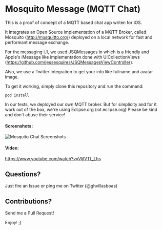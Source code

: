 Mosquito Message (MQTT Chat)
=============

This is a proof of concept of a MQTT based chat app writen for iOS.

It integrates an Open Source implementation of a MQTT Broker, called Mosquito (http://mosquitto.org/) deployed on a local network for fast and performant message exchange.

For the messaging UI, we used JSQMessages in which is a friendly and Apple's iMessage like implementation done with UICollectionViews (https://github.com/jessesquires/JSQMessagesViewController).

Also, we use a Twitter integration to get your info like fullname and avatar image.

To get it working, simply clone this repository and run the command:

    pod install

In our tests, we deployed our own MQTT broker. But for simplicity and for it work out of the box, we're using Eclipse.org (iot.eclipse.org)
Please be kind and don't abuse their service!

#### Screenshots:

![Mosquito Chat Screenshots](https://raw.github.com/ghvillasboas/MosquitoChat/master/images/mosquitoChat.png)

#### Video:

https://www.youtube.com/watch?v=VIjlVTf_Lhs

## Questions?

Just fire an Issue or ping me on Twitter (@ghvillasboas)

## Contributions?

Send me a Pull Request!

Enjoy! ;)
